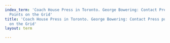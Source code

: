```yaml
---
index_term: 'Coach House Press in Toronto. George Bowering: Contact Press published
  Points on the Grid'
title: 'Coach House Press in Toronto. George Bowering: Contact Press published Points
  on the Grid'
layout: term

---
```

